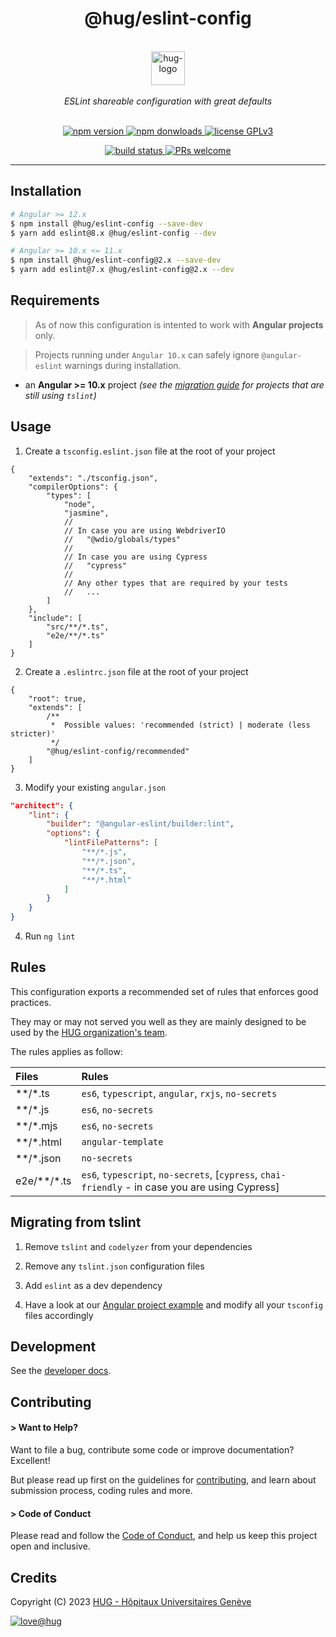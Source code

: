<h1 align="center">
    @hug/eslint-config
</h1>

<p align="center">
    <br/>
    <a href="https://www.hug.ch">
        <img src="https://cdn.hug.ch/svgs/hug/hug-logo-horizontal.svg" alt="hug-logo" height="54px" />
    </a>
    <br/><br/>
    <i>ESLint shareable configuration with great defaults</i>
    <br/><br/>
</p>

<p align="center">
    <a href="https://www.npmjs.com/package/@hug/eslint-config">
        <img src="https://img.shields.io/npm/v/@hug/eslint-config.svg?color=blue&logo=npm" alt="npm version" />
    </a>
    <a href="https://npmcharts.com/compare/@hug/eslint-config?minimal=true">
        <img src="https://img.shields.io/npm/dw/@hug/eslint-config.svg?color=blue&logo=npm" alt="npm donwloads" />
    </a>
    <a href="https://github.com/dsi-hug/eslint-config/blob/main/LICENSE">
        <img src="https://img.shields.io/badge/license-GPLv3-ff69b4.svg" alt="license GPLv3" />
    </a>
</p>

<p align="center">
    <a href="https://github.com/dsi-hug/eslint-config/actions/workflows/ci_tests.yml">
        <img src="https://github.com/dsi-hug/eslint-config/actions/workflows/ci_tests.yml/badge.svg" alt="build status" />
    </a>
    <a href="https://github.com/dsi-hug/eslint-config/blob/main/CONTRIBUTING.md#-submitting-a-pull-request-pr">
        <img src="https://img.shields.io/badge/PRs-welcome-brightgreen.svg" alt="PRs welcome" />
    </a>
</p>

<hr/>

## Installation

```sh
# Angular >= 12.x
$ npm install @hug/eslint-config --save-dev
$ yarn add eslint@8.x @hug/eslint-config --dev
```

```sh
# Angular >= 10.x <= 11.x
$ npm install @hug/eslint-config@2.x --save-dev
$ yarn add eslint@7.x @hug/eslint-config@2.x --dev
```


## Requirements

> As of now this configuration is intented to work with **Angular projects** only.

> Projects running under `Angular 10.x` can safely ignore `@angular-eslint` warnings during installation.

* an **Angular >= 10.x** project *(see the [migration guide](#tslint-migration) for projects that are still using `tslint`)*


## Usage

1. Create a `tsconfig.eslint.json` file at the root of your project

```jsonc
{
    "extends": "./tsconfig.json",
    "compilerOptions": {
        "types": [
            "node",
            "jasmine",
            //
            // In case you are using WebdriverIO
            //   "@wdio/globals/types"
            //
            // In case you are using Cypress
            //   "cypress"
            //
            // Any other types that are required by your tests
            //   ...
        ]
    },
    "include": [
        "src/**/*.ts",
        "e2e/**/*.ts"
    ]
}
```

2. Create a `.eslintrc.json` file at the root of your project

```jsonc
{
    "root": true,
    "extends": [
        /**
         *  Possible values: 'recommended (strict) | moderate (less stricter)'
         */
        "@hug/eslint-config/recommended"
    ]
}
```

3. Modify your existing `angular.json`

```json
"architect": {
    "lint": {
        "builder": "@angular-eslint/builder:lint",
        "options": {
            "lintFilePatterns": [
                "**/*.js",
                "**/*.json",
                "**/*.ts",
                "**/*.html"
            ]
        }
    }
}
```

4. Run `ng lint`


## Rules

This configuration exports a recommended set of rules that enforces good practices.

They may or may not served you well as they are mainly designed to be used by the [HUG organization's team][dsi-hug].

The rules applies as follow:

| Files | Rules |
| :---- | :---- |
| **/*.ts | `es6`, `typescript`, `angular`, `rxjs`, `no-secrets` |
| **/*.js | `es6`, `no-secrets` |
| **/*.mjs | `es6`, `no-secrets` |
| **/*.html | `angular-template` |
| **/*.json | `no-secrets` |
| e2e/**/*.ts | `es6`, `typescript`, `no-secrets`, [`cypress`, `chai-friendly` - in case you are using Cypress] |


## <a name="tslint-migration"></a> Migrating from tslint

1. Remove `tslint` and `codelyzer` from your dependencies

2. Remove any `tslint.json` configuration files

3. Add `eslint` as a dev dependency

4. Have a look at our [Angular project example][ng-example] and modify all your `tsconfig` files accordingly


## Development

See the [developer docs][developer].


## Contributing

#### > Want to Help?

Want to file a bug, contribute some code or improve documentation? Excellent!

But please read up first on the guidelines for [contributing][contributing], and learn about submission process, coding rules and more.

#### > Code of Conduct

Please read and follow the [Code of Conduct][codeofconduct], and help us keep this project open and inclusive.


## Credits

Copyright (C) 2023 [HUG - Hôpitaux Universitaires Genève][dsi-hug]

[![love@hug](https://img.shields.io/badge/@hug-%E2%9D%A4%EF%B8%8Flove-magenta)][dsi-hug]




[angular-eslint]: https://github.com/angular-eslint/angular-eslint
[ng-example]: https://github.com/dsi-hug/eslint-config/blob/main/examples/angular
[cypress]: https://www.cypress.io/
[developer]: https://github.com/dsi-hug/eslint-config/blob/main/DEVELOPER.md
[contributing]: https://github.com/dsi-hug/eslint-config/blob/main/CONTRIBUTING.md
[codeofconduct]: https://github.com/dsi-hug/eslint-config/blob/main/CODE_OF_CONDUCT.md
[dsi-hug]: https://github.com/dsi-hug
